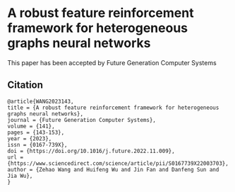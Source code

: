 # A robust feature reinforcement framework for heterogeneous graphs neural networks
This paper has been accepted by Future Generation Computer Systems




## Citation

```
@article{WANG2023143,
title = {A robust feature reinforcement framework for heterogeneous graphs neural networks},
journal = {Future Generation Computer Systems},
volume = {141},
pages = {143-153},
year = {2023},
issn = {0167-739X},
doi = {https://doi.org/10.1016/j.future.2022.11.009},
url = {https://www.sciencedirect.com/science/article/pii/S0167739X22003703},
author = {Zehao Wang and Huifeng Wu and Jin Fan and Danfeng Sun and Jia Wu},
}
```
